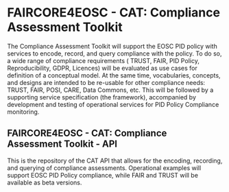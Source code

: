 # FAIRCORE4EOSC - CAT: Compliance Assessment Toolkit

The Compliance Assessment Toolkit will support the EOSC PID policy with services to encode, record, and query compliance with the policy. To do so, a wide range of compliance requirements ( TRUST, FAIR, PID Policy, Reproducibility, GDPR, Licences) will be evaluated as use cases for definition of a conceptual model. At the same time, vocabularies, concepts, and designs are intended to be re-usable for other compliance needs: TRUST, FAIR, POSI, CARE, Data Commons, etc. This will be followed by a supporting service specification (the framework), accompanied  by development and testing of operational services for PID Policy Compliance monitoring.

## FAIRCORE4EOSC - CAT: Compliance Assessment Toolkit - API

This is the repository of the CAT API that allows for the encoding, recording, and querying of compliance assessments. Operational examples will support EOSC PID Policy compliance, while FAIR and TRUST will be available as beta versions.
